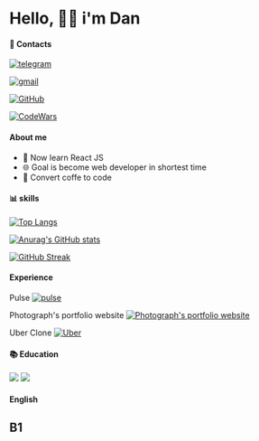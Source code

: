 # Hello, 🤜🤛 i'm Dan

#### 📱 Contacts



[![telegram](https://img.shields.io/badge/Telegram-2CA5E0?style=for-the-badge&logo=telegram&logoColor=white)](https://t.me/aswellsmith)

[![gmail](https://img.shields.io/badge/Gmail-D14836?style=for-the-badge&logo=gmail&logoColor=white)](mailto:dantereshenko69@gmail.com)

[![GitHub](https://img.shields.io/badge/GitHub-100000?style=for-the-badge&logo=github&logoColor=white)](https://github.com/SmDancho)

[![CodeWars](https://img.shields.io/badge/Codewars-B1361E?style=for-the-badge&logo=Codewars&logoColor=white)](https://www.codewars.com/users/SmDancho)






#### About me
   <ul>
    <li>📝 Now learn React JS </li>
    <li>🌐 Goal is become web developer in shortest time</li>
    <li>👨‍ Convert coffe to code</li>
   </ul>

#### 📊 skills
[![Top Langs](https://github-readme-stats.vercel.app/api/top-langs/?username=SmDancho&layout=compact&theme=radical)](https://github.com/anuraghazra/github-readme-stats)

[![Anurag's GitHub stats](https://github-readme-stats.vercel.app/api?username=SmDancho&theme=radical)](https://github.com/anuraghazra/github-readme-stats)



[![GitHub Streak](https://github-readme-streak-stats.herokuapp.com/?user=SmDancho)](https://git.io/streak-stats)

#### Experience

Pulse 
[![pulse](https://img.shields.io/badge/GitHub%20Pages-222222?style=for-the-badge&logo=GitHub%20Pages&logoColor=white)](https://github.com/SmDancho/pulse)

Photograph's portfolio website 
[![Photograph's portfolio website](https://img.shields.io/badge/GitHub%20Pages-222222?style=for-the-badge&logo=GitHub%20Pages&logoColor=white)](https://github.com/SmDancho/photograph-s_Portfolio/tree/source-code)

Uber Clone 
[![Uber](https://img.shields.io/badge/GitHub%20Pages-222222?style=for-the-badge&logo=GitHub%20Pages&logoColor=white)](https://github.com/SmDancho/uber)



#### 📚 Education
<img src="https://img.shields.io/badge/MDN_Web_Docs-black?style=for-the-badge&logo=mdnwebdocs&logoColor=white">
<img src ="https://img.shields.io/badge/Udemy-EC5252?style=for-the-badge&logo=Udemy&logoColor=white">

#### English

## B1
